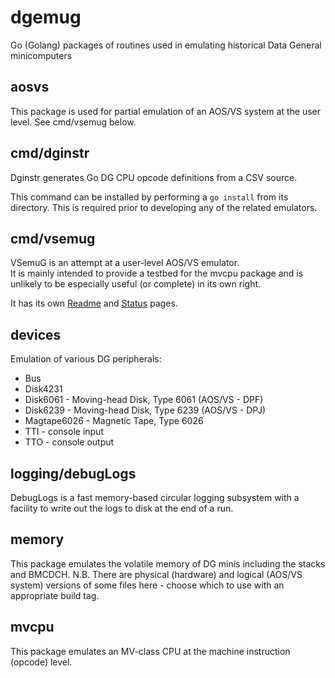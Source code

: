 # dgemug
Go (Golang) packages of routines used in emulating historical Data General minicomputers

## aosvs
This package is used for partial emulation of an AOS/VS system at the user level. See cmd/vsemug below.

## cmd/dginstr
Dginstr generates Go DG CPU opcode definitions from a CSV source.

This command can be installed by performing a `go install` from its directory.  This is required prior to developing any of the related emulators.

## cmd/vsemug
VSemuG is an attempt at a user-level AOS/VS emulator.  
It is mainly intended to provide a testbed for the mvcpu package and is unlikely to be especially useful (or complete) in its own right.

It has its own [Readme](cmd/vsemug/README.md) and [Status](cmd/vsemug/STATUS.md) pages.

## devices
Emulation of various DG peripherals:
 * Bus
 * Disk4231
 * Disk6061 - Moving-head Disk, Type 6061 (AOS/VS - DPF)
 * Disk6239 - Moving-head Disk, Type 6239 (AOS/VS - DPJ)
 * Magtape6026 - Magnetic Tape, Type 6026
 * TTI - console input
 * TTO - console output

## logging/debugLogs
DebugLogs is a fast memory-based circular logging subsystem with a facility to write out the logs to disk at the end of a run.

## memory
This package emulates the volatile memory of DG minis including the stacks and BMCDCH.
N.B. There are physical (hardware) and logical (AOS/VS system) versions of some files here - 
choose which to use with an appropriate build tag.

## mvcpu
This package emulates an MV-class CPU at the machine instruction (opcode) level.

